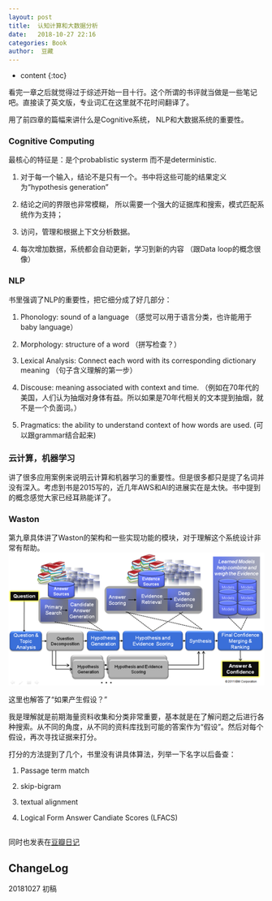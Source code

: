 ```yaml
---
layout: post
title:  认知计算和大数据分析
date:   2018-10-27 22:16
categories: Book
author:  豆藏
---
```


* content
{:toc}


看完一章之后就觉得过于综述开始一目十行。这个所谓的书评就当做是一些笔记吧。直接读了英文版，专业词汇在这里就不花时间翻译了。

用了前四章的篇幅来讲什么是Cognitive系统， NLP和大数据系统的重要性。


### Cognitive Computing

最核心的特征是：是个probablistic systerm 而不是deterministic.

1. 对于每一个输入，结论不是只有一个。书中将这些可能的结果定义为“hypothesis generation”

2. 结论之间的界限也非常模糊， 所以需要一个强大的证据库和搜索，模式匹配系统作为支持；

3. 访问，管理和根据上下文分析数据。

4. 每次增加数据，系统都会自动更新，学习到新的内容 （跟Data loop的概念很像）



### NLP

书里强调了NLP的重要性，把它细分成了好几部分：

1. Phonology: sound of a language （感觉可以用于语言分类，也许能用于baby language）

2. Morphology: structure of a word （拼写检查？）

3. Lexical Analysis: Connect each word with its corresponding dictionary meaning （句子含义理解的第一步）

4. Discouse: meaning associated with context and time. （例如在70年代的美国，人们认为抽烟对身体有益。所以如果是70年代相关的文本提到抽烟，就不是一个负面词。）

5. Pragmatics: the ability to understand context of how words are used. (可以跟grammar结合起来)


### 云计算，机器学习

讲了很多应用案例来说明云计算和机器学习的重要性。但是很多都只是提了名词并没有深入。考虑到书是2015写的，近几年AWS和AI的进展实在是太快。书中提到的概念感觉大家已经耳熟能详了。



### Waston

第九章具体讲了Waston的架构和一些实现功能的模块，对于理解这个系统设计非常有帮助。
![Waston DeepQA](https://github.com/bchen4/bchen4.github.io/blob/master/img/DeepQA-Arch.png)

这里也解答了“如果产生假设？”

我是理解就是前期海量资料收集和分类非常重要，基本就是在了解问题之后进行各种搜索。从不同的角度，从不同的资料库找到可能的答案作为“假设”。然后对每个假设，再次寻找证据来打分。

打分的方法提到了几个，书里没有讲具体算法，列举一下名字以后备查：

1. Passage term match

2. skip-bigram

3. textual alignment

4. Logical Form Answer Candiate Scores (LFACS)


##
同时也发表在[豆瓣日记](https://book.douban.com/review/9729439/)

## ChangeLog
20181027 初稿
